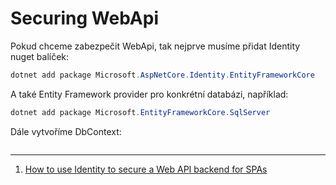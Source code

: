# Securing WebApi

Pokud chceme zabezpečit WebApi, tak nejprve musíme přidat Identity nuget balíček:

```powershell
dotnet add package Microsoft.AspNetCore.Identity.EntityFrameworkCore
```

A také Entity Framework provider pro konkrétní databázi, například:

```powershell
dotnet add package Microsoft.EntityFrameworkCore.SqlServer
```

Dále vytvoříme DbContext:

```csharp
```

---
1. [How to use Identity to secure a Web API backend for SPAs](https://learn.microsoft.com/en-us/aspnet/core/security/authentication/identity-api-authorization?view=aspnetcore-8.0)